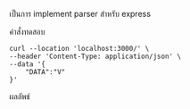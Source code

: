 เป็นการ implement parser สำหรับ express


คำสั่งทดสอบ
```
curl --location 'localhost:3000/' \
--header 'Content-Type: application/json' \
--data '{
    "DATA":"V"
}'
```

ผลลัพธ์

